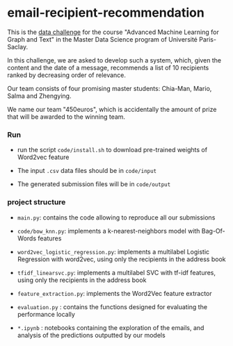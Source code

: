 # email-recipient-recommendation
This is the <a href="https://inclass.kaggle.com/c/master-data-science-mva-data-competition-2017">data challenge</a> for the course "Advanced Machine Learning for Graph and Text" in the Master Data Science program of Université Paris-Saclay.

In this challenge, we are asked to develop such a system, which, given the content and the date of a message, recommends a list of 10 recipients ranked by decreasing order of relevance.

Our team consists of four promising master students: Chia-Man, Mario, Salma and Zhengying.

We name our team "450euros", which is accidentally the amount of prize that will be awarded to the winning team.


### Run 

- run the script `code/install.sh` to download pre-trained weights of Word2vec feature

- The input `.csv` data files should be in `code/input`

- The generated submission files will be in `code/output`


### project structure

- `main.py`: contains the code allowing to reproduce all our submissions 

- `code/bow_knn.py`: implements a k-nearest-neighbors model with Bag-Of-Words features

- `word2vec_logistic_regression.py`: implements a multilabel Logistic Regression with word2vec, using only the recipients in the address book

- `tfidf_linearsvc.py`: implements a multilabel SVC with tf-idf features, using only the recipients in the address book

- `feature_extraction.py`: implements the Word2Vec feature extractor

- `evaluation.py` : contains the functions designed for evaluating the performance locally

- `*.ipynb` : notebooks containing the exploration of the emails, and analysis of the predictions outputted by our models

